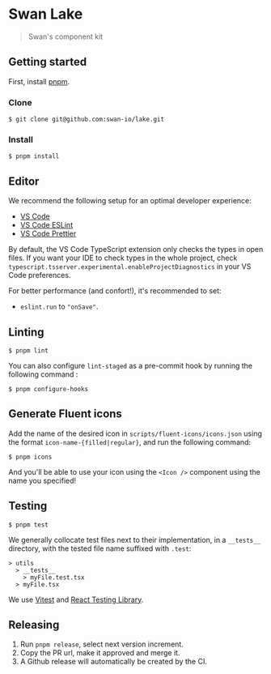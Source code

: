 # Swan Lake

> Swan's component kit

## Getting started

First, install [pnpm](https://pnpm.io/installation).

### Clone

```console
$ git clone git@github.com:swan-io/lake.git
```

### Install

```console
$ pnpm install
```

## Editor

We recommend the following setup for an optimal developer experience:

- [VS Code](https://code.visualstudio.com)
- [VS Code ESLint](https://marketplace.visualstudio.com/items?itemName=dbaeumer.vscode-eslint)
- [VS Code Prettier](https://marketplace.visualstudio.com/items?itemName=esbenp.prettier-vscode)

By default, the VS Code TypeScript extension only checks the types in open files. If you want your IDE to check types in the whole project, check `typescript.tsserver.experimental.enableProjectDiagnostics` in your VS Code preferences.

For better performance (and confort!), it's recommended to set:

- `eslint.run` to `"onSave"`.

## Linting

```console
$ pnpm lint
```

You can also configure `lint-staged` as a pre-commit hook by running the following command :

```console
$ pnpm configure-hooks
```

## Generate Fluent icons

Add the name of the desired icon in `scripts/fluent-icons/icons.json` using the format `icon-name-{filled|regular}`, and run the following command:

```console
$ pnpm icons
```

And you'll be able to use your icon using the `<Icon />` component using the name you specified!

## Testing

```console
$ pnpm test
```

We generally collocate test files next to their implementation, in a `__tests__` directory, with the tested file name suffixed with `.test`:

```
> utils
  > __tests__
    > myFile.test.tsx
  > myFile.tsx
```

We use [Vitest](https://vitest.dev/api/) and [React Testing Library](https://testing-library.com/docs/react-testing-library/intro/).

## Releasing

1. Run `pnpm release`, select next version increment.
2. Copy the PR url, make it approved and merge it.
3. A Github release will automatically be created by the CI.
